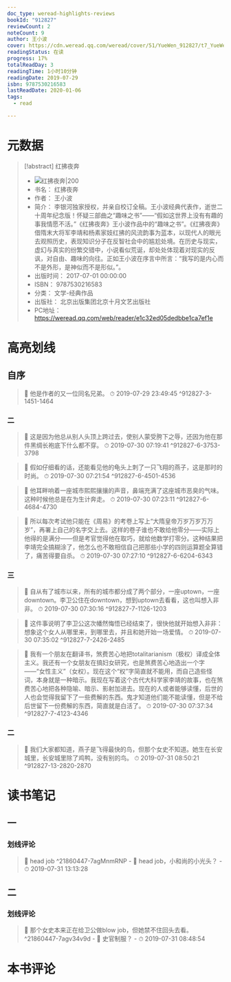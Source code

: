 ```yaml
---
doc_type: weread-highlights-reviews
bookId: "912827"
reviewCount: 2
noteCount: 9
author: 王小波
cover: https://cdn.weread.qq.com/weread/cover/51/YueWen_912827/t7_YueWen_912827.jpg
readingStatus: 在读
progress: 17%
totalReadDay: 3
readingTime: 1小时10分钟
readingDate: 2019-07-29
isbn: 9787530216583
lastReadDate: 2020-01-06
tags:
  - read

---
```

# 元数据
> [!abstract] 红拂夜奔
> - ![ 红拂夜奔|200](https://cdn.weread.qq.com/weread/cover/51/YueWen_912827/t7_YueWen_912827.jpg)
> - 书名： 红拂夜奔
> - 作者： 王小波
> - 简介： 李银河独家授权，并亲自校订全稿。王小波经典代表作，逝世二十周年纪念版！怀疑三部曲之“趣味之书”——“假如这世界上没有有趣的事我情愿不活。”《红拂夜奔》王小波作品中的“趣味之书”。《红拂夜奔》借隋末大将军李靖和杨素家妓红拂的风流韵事为蓝本，以现代人的眼光去观照历史，表现知识分子在反智社会中的尴尬处境。在历史与现实，虚幻与真实的纷繁交错中，小说看似荒诞，却处处体现着对现实的反讽，对自由、趣味的向往。正如王小波在序言中所言：“我写的是内心而不是外形，是神似而不是形似。”。
> - 出版时间： 2017-07-01 00:00:00
> - ISBN： 9787530216583
> - 分类： 文学-经典作品
> - 出版社： 北京出版集团北京十月文艺出版社
> - PC地址：https://weread.qq.com/web/reader/e1c32ed05dedbbe1ca7ef1e

# 高亮划线

## 自序

> 📌 他是作者的又一位同名兄弟。 
> ⏱ 2019-07-29 23:49:45 ^912827-3-1451-1464

### 二

> 📌 这是因为他总从别人头顶上跨过去，使别人蒙受胯下之辱，还因为他在那件黑绸长袍底下什么都不穿。 
> ⏱ 2019-07-30 07:19:41 ^912827-6-3753-3798

> 📌 假如仔细看的话，还能看见他的龟头上刺了一只飞翔的燕子，这是那时的时尚。 
> ⏱ 2019-07-30 07:21:54 ^912827-6-4501-4536

> 📌 他耳畔响着一座城市熙熙攘攘的声音，鼻端充满了这座城市恶臭的气味。这种时候他总是在为生计奔走。 
> ⏱ 2019-07-30 07:23:11 ^912827-6-4684-4730

> 📌 所以每次考试他只能在《周易》的考卷上写上“大隋皇帝万岁万岁万万岁”，再署上自己的名字交上去。这样的卷子谁也不敢给他零分——实际上他得的是满分——但是考官觉得他在取巧，就给他数学打零分。这种结果把李靖完全搞糊涂了，他怎么也不敢相信自己把那些小学的四则运算题全算错了，痛苦得要自杀。 
> ⏱ 2019-07-30 07:27:10 ^912827-6-6204-6343

### 三

> 📌 自从有了城市以来，所有的城市都分成了两个部分，一座uptown，一座downtown。李卫公住在downtown，想到uptown去看看，这也叫想入非非。 
> ⏱ 2019-07-30 07:30:16 ^912827-7-1126-1203

> 📌 这件事说明了李卫公这次幡然悔悟已经结束了，很快他就开始想入非非：想象这个女人从哪里来，到哪里去，并且和她开始一场爱情。 
> ⏱ 2019-07-30 07:35:02 ^912827-7-2426-2485

> 📌 我有一个朋友在翻译书，煞费苦心地把totalitarianism（极权）译成全体主义。我还有一个女朋友在搞妇女研究，也是煞费苦心地造出一个字——“女性主义”（女权）。现在这个“权”字简直就不能用，而自己造些怪词，本身就是一种暗示。我现在写着这个古代大科学家李靖的故事，也在煞费苦心地把各种隐喻、暗示、影射加进去。现在的人或者能够读懂，后世的人也会觉得我留下了一些费解的东西。鬼才知道他们能不能读懂，但是不给后世留下一份费解的东西，简直就是白活了。 
> ⏱ 2019-07-30 07:37:34 ^912827-7-4123-4346

### 二

> 📌 我们大家都知道，燕子是飞得最快的鸟，但那个女史不知道。她生在长安城里，长安城里除了鸡鸭，没有别的鸟。 
> ⏱ 2019-07-31 08:50:21 ^912827-13-2820-2870

# 读书笔记

## 一

### 划线评论
> 📌 head job  ^21860447-7agMnmRNP
    - 💭 head job，小和尚的小光头？
    - ⏱ 2019-07-31 13:13:28
   
## 二

### 划线评论
> 📌 那个女史本来正在给卫公做blow job，但她禁不住回头去看。  ^21860447-7agv34v9d
    - 💭 史官制服？
    - ⏱ 2019-07-31 08:48:54
   
# 本书评论


